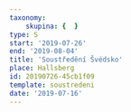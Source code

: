 ```yaml
---
taxonomy:
    skupina: {  }
type: S
start: '2019-07-26'
end: '2019-08-04'
title: 'Soustředění Švédsko'
place: Hallsberg
id: 20190726-45cb1f09
template: soustredeni
date: '2019-07-16'
---
```


